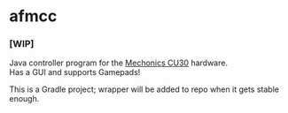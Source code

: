 # afmcc
### [WIP]
Java controller program for the [Mechonics CU30](https://www.mechonics.de/products/electronics/cu30/) hardware.  
Has a GUI and supports Gamepads!  

This is a Gradle project; wrapper will be added to repo when it gets stable enough.
